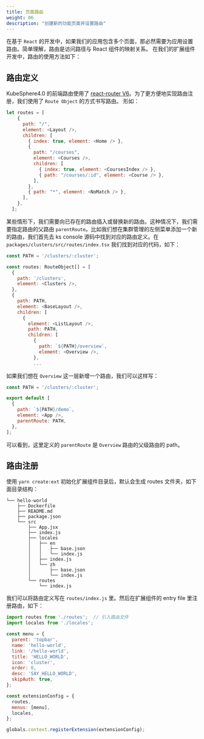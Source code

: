 ```yaml
---
title: 页面路由
weight: 06
description: "创建新的功能页面并设置路由"
---
```


在基于 `React` 的开发中，如果我们的应用包含多个页面，那必然需要为应用设置路由。简单理解，路由是访问路径与 React 组件的映射关系。
在我们的扩展组件开发中，路由的使用方法如下：

## 路由定义

KubeSphere4.0 的前端路由使用了 [react-router V6](https://reactrouter.com/docs/en/v6)。为了更方便地实现路由注册，我们使用了 `Route Object` 的方式书写路由。
形如：
```javascript
let routes = [
    {
      path: "/",
      element: <Layout />,
      children: [
        { index: true, element: <Home /> },
        {
          path: "/courses",
          element: <Courses />,
          children: [
            { index: true, element: <CoursesIndex /> },
            { path: "/courses/:id", element: <Course /> },
          ],
        },
        { path: "*", element: <NoMatch /> },
      ],
    },
  ];
```

某些情形下，我们需要向已存在的路由插入或替换新的路由。这种情况下，我们需要指定路由的父路由 `parentRoute`。比如我们想在集群管理的左侧菜单添加一个新的路由，我们首先去 ks console
源码中找到对应的路由定义。在 `packages/clusters/src/routes/index.tsx` 我们找到对应的代码，如下：

```javascript
const PATH = '/clusters/:cluster';

const routes: RouteObject[] = [
  {
    path: '/clusters',
    element: <Clusters />,
  },
  {
    path: PATH,
    element: <BaseLayout />,
    children: [
      {
        element: <ListLayout />,
        path: PATH,
        children: [
          {
            path: `${PATH}/overview`,
            element: <Overview />,
          },
          ...
```

如果我们想在 `Overview` 这一层新增一个路由，我们可以这样写：

```javascript
const PATH = '/clusters/:cluster';

export default [
  {
    path: `${PATH}/demo`,
    element: <App />,
    parentRoute: PATH,
  },
];
```
可以看到，这里定义的 `parentRoute` 是 `Overview` 路由的父级路由的 path。

## 路由注册

使用 `yarn create:ext` 初始化扩展组件目录后，默认会生成 routes 文件夹，如下面目录结构：

```shell
└── hello-world
    ├── Dockerfile
    ├── README.md
    ├── package.json
    └── src
        ├── App.jsx
        ├── index.js
        ├── locales
        │   ├── en
        │   │   ├── base.json
        │   │   └── index.js
        │   ├── index.js
        │   └── zh
        │       ├── base.json
        │       └── index.js
        └── routes
            └── index.js
```
我们可以将路由定义写在 `routes/index.js` 里。然后在扩展组件的 entry file 里注册路由，如下：

```javascript
import routes from './routes';  // 引入路由文件
import locales from './locales';  

const menu = {
  parent: 'topbar',
  name: 'hello-world',
  link: '/hello-world',
  title: 'HELLO_WORLD',
  icon: 'cluster',
  order: 0,
  desc: 'SAY_HELLO_WORLD',
  skipAuth: true,
};

const extensionConfig = {
  routes,
  menus: [menu],
  locales,
};

globals.context.registerExtension(extensionConfig);
```
